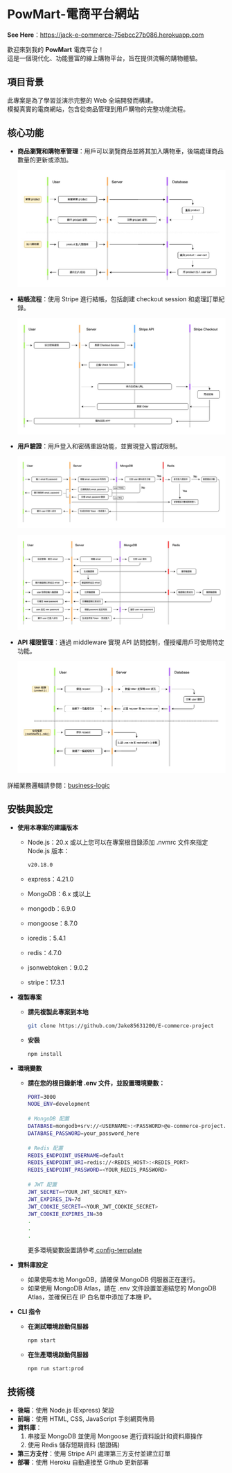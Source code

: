 # PowMart-電商平台網站

**See Here**：https://jack-e-commerce-75ebcc27b086.herokuapp.com

歡迎來到我的 **PowMart** 電商平台！  
這是一個現代化、功能豐富的線上購物平台，旨在提供流暢的購物體驗。

## 項目背景

此專案是為了學習並演示完整的 Web 全端開發而構建。  
模擬真實的電商網站，包含從商品管理到用戶購物的完整功能流程。

## 核心功能

- **商品瀏覽和購物車管理**：用戶可以瀏覽商品並將其加入購物車，後端處理商品數量的更新或添加。

  ![](./docs/flow-charts/powmart-購物車結帳.drawio-商品瀏覽和加入購物車.jpg)

- **結帳流程**：使用 Stripe 進行結帳，包括創建 checkout session 和處理訂單紀錄。

  ![](./docs/flow-charts/powmart-購物車結帳.drawio-購物車商品結帳.jpg)

- **用戶驗證**：用戶登入和密碼重設功能，並實現登入嘗試限制。

  ![](./docs/flow-charts/powmart-購物車結帳.drawio-登入及限制登入嘗試.jpg)

  ![](./docs/flow-charts/powmart-購物車結帳.drawio-忘記密碼.jpg)

- **API 權限管理**：通過 middleware 實現 API 訪問控制，僅授權用戶可使用特定功能。

  ![](./docs/flow-charts/powmart-購物車結帳.drawio-API%20使用權限限制.jpg)

詳細業務邏輯請參閱：[business-logic](./docs/business-logic.md)

## 安裝與設定

- **使用本專案的建議版本**

  - Node.js：20.x 或以上您可以在專案根目錄添加 .nvmrc 文件來指定 Node.js 版本：

    ```bash
    v20.18.0
    ```

  - express：4.21.0
  - MongoDB：6.x 或以上
  - mongodb：6.9.0
  - mongoose：8.7.0
  - ioredis：5.4.1
  - redis：4.7.0
  - jsonwebtoken：9.0.2
  - stripe：17.3.1

- **複製專案**

  - **請先複製此專案到本地**

    ```bash
    git clone https://github.com/Jake85631200/E-commerce-project
    ```

  - **安裝**

    ```bash
    npm install
    ```

- **環境變數**

  - **請在您的根目錄新增 .env 文件，並設置環境變數：**

    ```bash
    PORT=3000
    NODE_ENV=development

    # MongoDB 配置
    DATABASE=mongodb+srv://<USERNAME>:<PASSWORD>@e-commerce-project.mongodb.net/
    DATABASE_PASSWORD=your_password_here

    # Redis 配置
    REDIS_ENDPOINT_USERNAME=default
    REDIS_ENDPOINT_URI=redis://<REDIS_HOST>:<REDIS_PORT>
    REDIS_ENDPOINT_PASSWORD=<YOUR_REDIS_PASSWORD>

    # JWT 配置
    JWT_SECRET=<YOUR_JWT_SECRET_KEY>
    JWT_EXPIRES_IN=7d
    JWT_COOKIE_SECRET=<YOUR_JWT_COOKIE_SECRET>
    JWT_COOKIE_EXPIRES_IN=30
    .
    .
    .
    ```

    更多環境變數設置請參考[ config-template ](./env-config-template)

- **資料庫設定**

  - 如果使用本地 MongoDB，請確保 MongoDB 伺服器正在運行。
  - 如果使用 MongoDB Atlas，請在 .env 文件設置並連結您的 MongoDB Atlas，並確保已在 IP 白名單中添加了本機 IP。

- **CLI 指令**

  - **在測試環境啟動伺服器**

    ```bash
    npm start
    ```

  - **在生產環境啟動伺服器**

    ```bash
    npm run start:prod
    ```

## 技術棧

- **後端**：使用 Node.js (Express) 架設
- **前端**：使用 HTML, CSS, JavaScript 手刻網頁佈局
- **資料庫**：
  1. 串接至 MongoDB 並使用 Mongoose 進行資料設計和資料庫操作
  2. 使用 Redis 儲存短期資料 (驗證碼)
- **第三方支付**：使用 Stripe API 處理第三方支付並建立訂單
- **部署**：使用 Heroku 自動連接至 Github 更新部署
